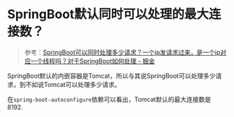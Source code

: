 # SpringBoot默认同时可以处理的最大连接数？

>   参考：[SpringBoot可以同时处理多少请求？一个ip发请求过来，是一个ip对应一个线程吗？对于SpringBoot如何处理 - 掘金](https://juejin.cn/post/7203648441721126972?searchId=202504161500357947E8CE56C09039AC7F)

SpringBoot默认的内嵌容器是Tomcat，所以与其说SpringBoot可以处理多少请求，到不如说Tomcat可以处理多少请求。  

在`spring-boot-autoconfigure`依赖可以看出，Tomcat默认的最大连接数是 8192.

